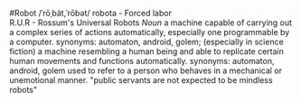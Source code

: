 #Robot
/ˈrōˌbät,ˈrōbət/
robota - Forced labor  
R.U.R - Rossum's Universal Robots
*Noun*
a machine capable of carrying out a complex series of actions automatically, especially one programmable by a computer.
synonyms:	automaton, android, golem; 
(especially in science fiction) a machine resembling a human being and able to replicate certain human movements and functions automatically.
synonyms:	automaton, android, golem
used to refer to a person who behaves in a mechanical or unemotional manner.
"public servants are not expected to be mindless robots"
